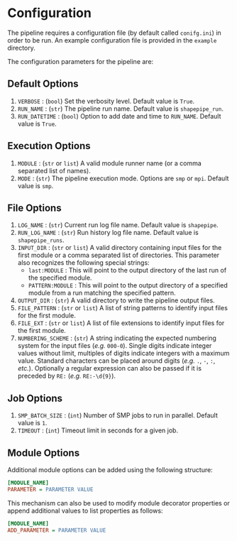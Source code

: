# Configuration

The pipeline requires a configuration file (by default called `conifg.ini`)
in order to be run. An example configuration file is provided in the
`example` directory.

The configuration parameters for the pipeline are:

## Default Options

1. `VERBOSE` : (`bool`) Set the verbosity level. Default value is `True`.
2. `RUN_NAME` : (`str`) The pipeline run name. Default value is `shapepipe_run`.
3. `RUN_DATETIME` : (`bool`) Option to add date and time to `RUN_NAME`. Default value is `True`.

## Execution Options

1. `MODULE` : (`str` or `list`) A valid module runner name (or a comma separated list of names).
2. `MODE` : (`str`) The pipeline execution mode. Options are `smp` or `mpi`. Default value is `smp`.

## File Options

1. `LOG_NAME` : (`str`) Current run log file name. Default value is `shapepipe`.
2. `RUN_LOG_NAME` : (`str`) Run history log file name. Default value is `shapepipe_runs`.
3. `INPUT_DIR` : (`str` or `list`) A valid directory containing input files for the first module or a comma separated list of directories. This parameter also recognizes the following special strings:
   - `last:MODULE` : This will point to the output directory of the last run of the specified module.
   - `PATTERN:MODULE` : This will point to the output directory of a specified module from a run matching the specified pattern.
4. `OUTPUT_DIR` : (`str`) A valid directory to write the pipeline output files.
5. `FILE_PATTERN` : (`str` or `list`) A list of string patterns to identify input files for the first module.
6. `FILE_EXT` : (`str` or `list`) A list of file extensions to identify input files for the first module.
7. `NUMBERING_SCHEME` : (`str`) A string indicating the expected numbering system for the input files (*e.g.* `000-0`). Single digits indicate integer values without limit, multiples of digits indicate integers with a maximum value. Standard characters can be placed around digits (*e.g.* `.`, `-`, `:`, *etc.*). Optionally a regular expression can also be passed if it is preceded by `RE:` (*e.g.* `RE:-\d{9}`).

## Job Options

1. `SMP_BATCH_SIZE` : (`int`) Number of SMP jobs to run in parallel. Default value is `1`.
2. `TIMEOUT` : (`int`) Timeout limit in seconds for a given job.

## Module Options

Additional module options can be added using the following structure:

```ini
[MODULE_NAME]
PARAMETER = PARAMETER VALUE
```

This mechanism can also be used to modify module decorator properties or append additional values to list properties as follows:

```ini
[MODULE_NAME]
ADD_PARAMETER = PARAMETER VALUE
```
